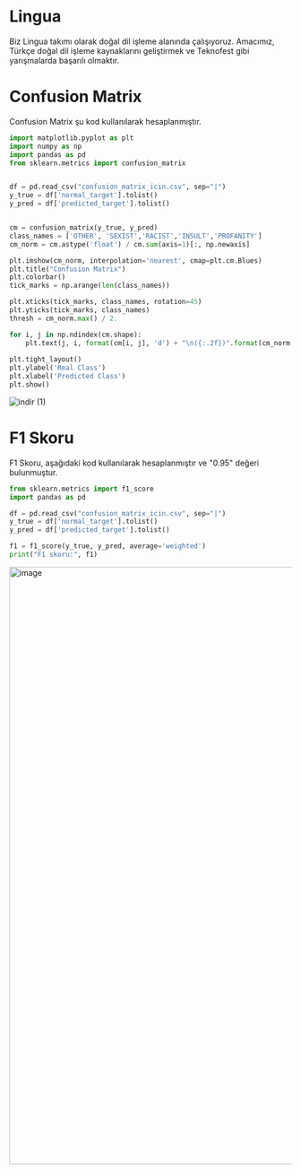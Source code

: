 # Lingua
Biz Lingua takımı olarak doğal dil işleme alanında çalışıyoruz. Amacımız, Türkçe doğal dil işleme kaynaklarını geliştirmek ve Teknofest gibi yarışmalarda başarılı olmaktır.

# Confusion Matrix

Confusion Matrix şu kod kullanılarak hesaplanmıştır.

```python 
import matplotlib.pyplot as plt
import numpy as np
import pandas as pd
from sklearn.metrics import confusion_matrix


df = pd.read_csv("confusion_matrix_icin.csv", sep="|")
y_true = df['normal_target'].tolist()
y_pred = df['predicted_target'].tolist()


cm = confusion_matrix(y_true, y_pred)
class_names = ['OTHER', 'SEXIST','RACIST','INSULT','PROFANITY']
cm_norm = cm.astype('float') / cm.sum(axis=1)[:, np.newaxis]

plt.imshow(cm_norm, interpolation='nearest', cmap=plt.cm.Blues)
plt.title("Confusion Matrix")
plt.colorbar()
tick_marks = np.arange(len(class_names))

plt.xticks(tick_marks, class_names, rotation=45)
plt.yticks(tick_marks, class_names) 
thresh = cm_norm.max() / 2.

for i, j in np.ndindex(cm.shape):
    plt.text(j, i, format(cm[i, j], 'd') + "\n({:.2f})".format(cm_norm[i, j]), horizontalalignment="center", color="white" if cm_norm[i, j] > thresh else "black")
             
plt.tight_layout()
plt.ylabel('Real Class')
plt.xlabel('Predicted Class')
plt.show()
```

![indir (1)](https://user-images.githubusercontent.com/81961593/230114000-7a518281-9674-4267-96b4-e3ac9c9d772b.png)

# F1 Skoru

F1 Skoru, aşağıdaki kod kullanılarak hesaplanmıştır ve "0.95" değeri bulunmuştur.

```python 
from sklearn.metrics import f1_score
import pandas as pd

df = pd.read_csv("confusion_matrix_icin.csv", sep="|")
y_true = df['normal_target'].tolist()
y_pred = df['predicted_target'].tolist()

f1 = f1_score(y_true, y_pred, average='weighted')
print("F1 skoru:", f1)
```

<img width="1066" alt="image" src="https://user-images.githubusercontent.com/81961593/230115321-62785a05-2887-435e-b8e2-396e47ca5bb7.png">
